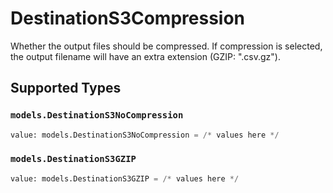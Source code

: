 # DestinationS3Compression

Whether the output files should be compressed. If compression is selected, the output filename will have an extra extension (GZIP: ".csv.gz").


## Supported Types

### `models.DestinationS3NoCompression`

```python
value: models.DestinationS3NoCompression = /* values here */
```

### `models.DestinationS3GZIP`

```python
value: models.DestinationS3GZIP = /* values here */
```

